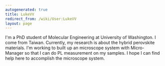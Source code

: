 ```yaml
---
autogenerated: true
title: LukeVV
redirect_from: /wiki/User:LukeVV
layout: page
---
```


I'm a PhD student of Molecular Engineering at University of Washington.
I come from Taiwan. Currently, my research is about the hybrid
perovskite materials. I'm working to built up an microscope system with
Micro-Manager so that I can do PL measurement on my samples. I hope I
can find help here to accomplish the microscope system.

